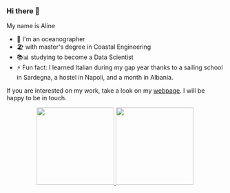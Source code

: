 ### Hi there 👋
My name is Aline

- 🌊 I'm an oceanographer
- 🏖️ with master's degree in Coastal Engineering
- 📚📊 studying to become a Data Scientist
- ⚡ Fun fact: I learned Italian during my gap year thanks to a sailing school in Sardegna, a hostel in Napoli, and a month in Albania.

If you are interested on my work, take a look on my [webpage](https://alinedefreitasocn.github.io/).
I will be happy to be in touch.



<div align="center">
  <a href="https://github.com/alinedefreitasocn">
  <img height="180em" src="https://github-readme-stats.vercel.app/api?username=alinedefreitasocn&show_icons=true&theme=dracula&include_all_commits=true&count_private=true"/>
  <img height="180em" src="https://github-readme-stats.vercel.app/api/top-langs/?username=alinedefreitasocn&layout=compact&langs_count=7&theme=dracula"/>
</div>



<!--
**alinedefreitasocn/alinedefreitasocn** is a ✨ _special_ ✨ repository because its `README.md` (this file) appears on your GitHub profile.

Here are some ideas to get you started:

- 🔭 I’m currently working on ...
- 🌱 I’m currently learning ...
- 👯 I’m looking to collaborate on ...
- 🤔 I’m looking for help with ...
- 💬 Ask me about ...
- 📫 How to reach me: ...
- 😄 Pronouns: ...
- ⚡ Fun fact: ...
-->
